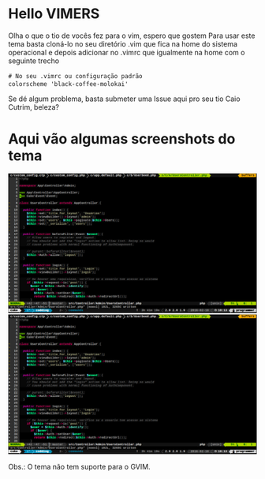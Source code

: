 # Hello VIMERS
Olha o que o tio de vocês fez para o vim, espero que gostem
Para usar este tema basta cloná-lo no seu diretório .vim que fica na home do sistema operacional
e depois adicionar no .vimrc que igualmente na home com o seguinte trecho
```vim
# No seu .vimrc ou configuração padrão
colorscheme 'black-coffee-molokai'

```
Se dé algum problema, basta submeter uma Issue aqui pro seu tio Caio Cutrim, beleza?

# Aqui vão algumas screenshots do tema


![Screenshot1](screenshot1.png)
![Screenshot2](screenshot1.png)

Obs.: O tema não tem suporte para o GVIM.

